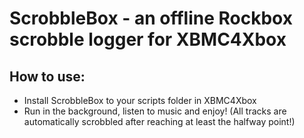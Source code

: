 # ScrobbleBox - an offline Rockbox scrobble logger for XBMC4Xbox

## How to use:
- Install ScrobbleBox to your scripts folder in XBMC4Xbox
- Run in the background, listen to music and enjoy! (All tracks are automatically scrobbled after reaching at least the halfway point!)
